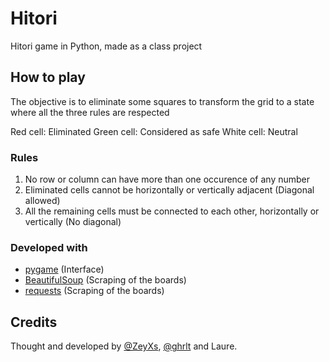 # Hitori
Hitori game in Python, made as a class project


## How to play
The objective is to eliminate some squares to transform the grid to a state where all the three rules are respected

Red cell: Eliminated
Green cell: Considered as safe
White cell: Neutral

### Rules
  1. No row or column can have more than one occurence of any number
  2. Eliminated cells cannot be horizontally or vertically adjacent (Diagonal allowed)
  3. All the remaining cells must be connected to each other, horizontally or vertically (No diagonal)


### Developed with
  - [pygame](https://pypi.org/project/pygame/) (Interface)
  - [BeautifulSoup](https://pypi.org/project/beautifulsoup4/) (Scraping of the boards)
  - [requests](https://pypi.org/project/requests/) (Scraping of the boards)



## Credits
Thought and developed by [@ZeyXs](https://github.com/ZeyKs), [@ghrlt](https://github.com/ghrlt) and Laure.
